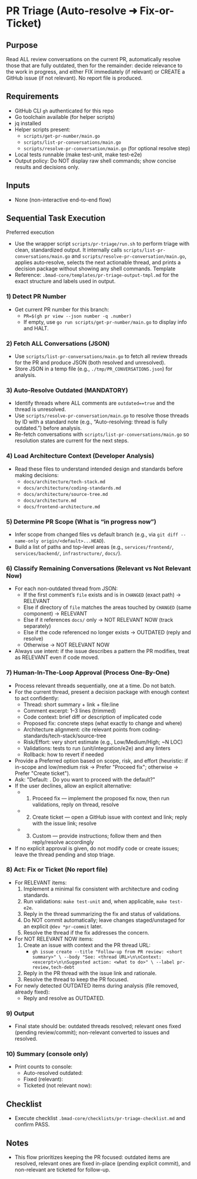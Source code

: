 <!-- Powered by BMAD™ Core -->

# PR Triage (Auto-resolve ➜ Fix-or-Ticket)

## Purpose
Read ALL review conversations on the current PR, automatically resolve those that are fully outdated, then for the remainder: decide relevance to the work in progress, and either FIX immediately (if relevant) or CREATE a GitHub issue (if not relevant). No report file is produced.

## Requirements
- GitHub CLI `gh` authenticated for this repo
- Go toolchain available (for helper scripts)
- jq installed
- Helper scripts present:
  - `scripts/get-pr-number/main.go`
  - `scripts/list-pr-conversations/main.go`
  - `scripts/resolve-pr-conversation/main.go` (for optional resolve step)
- Local tests runnable (make test-unit, make test-e2e)
- Output policy: Do NOT display raw shell commands; show concise results and decisions only.

## Inputs
- None (non-interactive end-to-end flow)

## Sequential Task Execution

Preferred execution
- Use the wrapper script `scripts/pr-triage/run.sh` to perform triage with clean, standardized output. It internally calls `scripts/list-pr-conversations/main.go` and `scripts/resolve-pr-conversation/main.go`, applies auto‑resolve, selects the next actionable thread, and prints a decision package without showing any shell commands.
Template
- Reference: `.bmad-core/templates/pr-triage-output-tmpl.md` for the exact structure and labels used in output.

### 1) Detect PR Number
- Get current PR number for this branch:
  - `PR=$(gh pr view --json number -q .number)`
  - If empty, use `go run scripts/get-pr-number/main.go` to display info and HALT.

### 2) Fetch ALL Conversations (JSON)
- Use `scripts/list-pr-conversations/main.go` to fetch all review threads for the PR and produce JSON (both resolved and unresolved).
- Store JSON in a temp file (e.g., `./tmp/PR_CONVERSATIONS.json`) for analysis.

### 3) Auto-Resolve Outdated (MANDATORY)
- Identify threads where ALL comments are `outdated==true` and the thread is unresolved.
- Use `scripts/resolve-pr-conversation/main.go` to resolve those threads by ID with a standard note (e.g., “Auto-resolving: thread is fully outdated.”) before analysis.
- Re-fetch conversations with `scripts/list-pr-conversations/main.go` so resolution states are current for the next steps.

### 4) Load Architecture Context (Developer Analysis)
- Read these files to understand intended design and standards before making decisions:
  - `docs/architecture/tech-stack.md`
  - `docs/architecture/coding-standards.md`
  - `docs/architecture/source-tree.md`
  - `docs/architecture.md`
  - `docs/frontend-architecture.md`

### 5) Determine PR Scope (What is “in progress now”)
- Infer scope from changed files vs default branch (e.g., via `git diff --name-only origin/<default>...HEAD`).
- Build a list of paths and top-level areas (e.g., `services/frontend/`, `services/backend/`, `infrastructure/`, `docs/`).

### 6) Classify Remaining Conversations (Relevant vs Not Relevant Now)
- For each non-outdated thread from JSON:
  - If the first comment’s `file` exists and is in `CHANGED` (exact path) → RELEVANT
  - Else if directory of `file` matches the areas touched by `CHANGED` (same component) → RELEVANT
  - Else if it references `docs/` only → NOT RELEVANT NOW (track separately)
  - Else if the code referenced no longer exists → OUTDATED (reply and resolve)
  - Otherwise → NOT RELEVANT NOW
- Always use intent: if the issue describes a pattern the PR modifies, treat as RELEVANT even if code moved.

### 7) Human-In-The-Loop Approval (Process One-By-One)
- Process relevant threads sequentially, one at a time. Do not batch.
- For the current thread, present a decision package with enough context to act confidently:
  - Thread: short summary + link + file:line
  - Comment excerpt: 1–3 lines (trimmed)
  - Code context: brief diff or description of implicated code
  - Proposed fix: concrete steps (what exactly to change and where)
  - Architecture alignment: cite relevant points from coding-standards/tech-stack/source-tree
  - Risk/Effort: very short estimate (e.g., Low/Medium/High; ~N LOC)
  - Validations: tests to run (unit/integration/e2e) and any linters
  - Rollback: how to revert if needed
- Provide a Preferred option based on scope, risk, and effort (heuristic: if in-scope and low/medium risk → Prefer "Proceed fix"; otherwise → Prefer "Create ticket").
- Ask: "Default: <Preferred option>. Do you want to proceed with the default?"
- If the user declines, allow an explicit alternative:
  - 1) Proceed fix — implement the proposed fix now, then run validations, reply on thread, resolve
  - 2) Create ticket — open a GitHub issue with context and link; reply with the issue link; resolve
  - 3) Custom — provide instructions; follow them and then reply/resolve accordingly
- If no explicit approval is given, do not modify code or create issues; leave the thread pending and stop triage.

### 8) Act: Fix or Ticket (No report file)
- For RELEVANT items:
  1. Implement a minimal fix consistent with architecture and coding standards.
  2. Run validations: `make test-unit` and, when applicable, `make test-e2e`.
  3. Reply in the thread summarizing the fix and status of validations.
  4. Do NOT commit automatically; leave changes staged/unstaged for an explicit `@dev *pr-commit` later.
  5. Resolve the thread if the fix addresses the concern.
- For NOT RELEVANT NOW items:
  1. Create an issue with context and the PR thread URL:
     - `gh issue create --title "Follow-up from PR review: <short summary>" \
        --body "See: <thread URL>\n\nContext: <excerpt>\n\nSuggested action: <what to do>" \
        --label pr-review,tech-debt`
  2. Reply in the PR thread with the issue link and rationale.
  3. Resolve the thread to keep the PR focused.
- For newly detected OUTDATED items during analysis (file removed, already fixed):
  - Reply and resolve as OUTDATED.

### 9) Output
- Final state should be: outdated threads resolved; relevant ones fixed (pending review/commit); non-relevant converted to issues and resolved.

### 10) Summary (console only)
- Print counts to console:
  - Auto-resolved outdated: <n>
  - Fixed (relevant): <n>
  - Ticketed (not relevant now): <n>

## Checklist
- Execute checklist `.bmad-core/checklists/pr-triage-checklist.md` and confirm PASS.

## Notes
- This flow prioritizes keeping the PR focused: outdated items are resolved, relevant ones are fixed in-place (pending explicit commit), and non-relevant are ticketed for follow-up.
